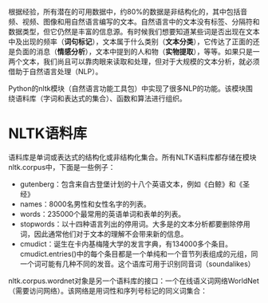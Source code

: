 根据经验，所有潜在的可用数据中，约80%的数据是非结构化的，其中包括音频、视频、图像和用自然语言编写的文本。自然语言中的文本没有标签、分隔符和数据类型，但它仍然是丰富的信息源。有时候我们想要知道某些词是否出现在文本中及出现的频率（**词句标记**），文本属于什么类别（**文本分类**），它传达了正面的还是负面的消息（**情感分析**），文本中提到的人和物（**实物提取**），等等。如果只是一两个文本，我们尚且可以靠肉眼来读取和处理，但对于大规模的文本分析，就必须借助于自然语言处理（NLP）。

Python的nltk模块（自然语言功能工具包）中实现了很多NLP的功能。该模块围绕语料库（字词和表达式的集合）、函数和算法进行组织。

# NLTK语料库

语料库是单词或表达式的结构化或非结构化集合。所有NLTK语料库都存储在模块nltk.corpus中，下面是一些例子：

* gutenberg：包含来自古登堡计划的十八个英语文本，例如《白鲸》和《圣经》
* names：8000名男性和女性名字的列表。
* words：235000个最常用的英语单词和表单的列表。
* stopwords：以十四种语言列出的停用词。大多是的文本分析都要删除停用词，因此通常他们对于文本的理解不会带来新的信息。
* cmudict：诞生在卡内基梅隆大学的发言字典，有134000多个条目。cmudict.entries\(\)中的每个条目都是一个单纯和一个音节列表组成的元组，同一个词可能有几种不同的发音。这个语库可用于识别同音词（soundalikes）

nltk.corpus.wordnet对象是另一个语料库的接口：一个在线语义词网络WorldNet（需要访问网络）。该网络是用词性和序列号标记的同义词集合：

```

```

